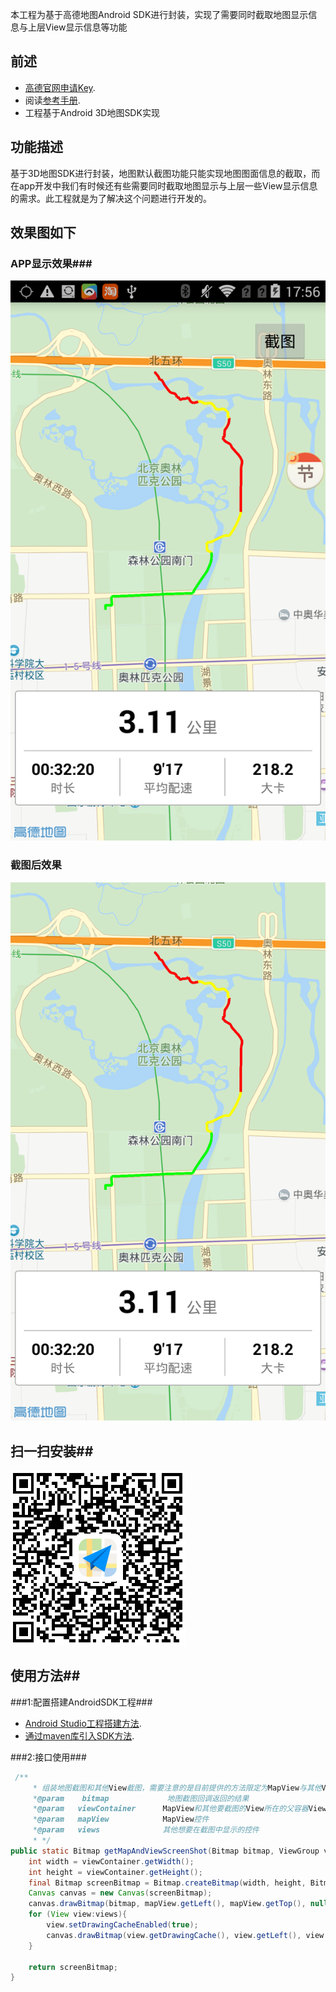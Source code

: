 本工程为基于高德地图Android SDK进行封装，实现了需要同时截取地图显示信息与上层View显示信息等功能
## 前述 ##
- [高德官网申请Key](http://lbs.amap.com/dev/#/).
- 阅读[参考手册](http://a.amap.com/lbs/static/unzip/Android_Map_Doc/index.html).
- 工程基于Android 3D地图SDK实现

## 功能描述 ##
基于3D地图SDK进行封装，地图默认截图功能只能实现地图图面信息的截取，而在app开发中我们有时候还有些需要同时截取地图显示与上层一些View显示信息的需求。此工程就是为了解决这个问题进行开发的。

## 效果图如下 ##
### APP显示效果###

![Screenshot](https://raw.githubusercontent.com/amap-demo/android-screenshot-mapview-view/master/resource/screenshot.png)  

### 截图后效果 ###

![Screenshot](https://raw.githubusercontent.com/amap-demo/android-screenshot-mapview-view/master/resource/result.png)  

## 扫一扫安装##
![Screenshot]( https://raw.githubusercontent.com/amap-demo/android-screenshot-mapview-view/master/resource/download.png)  


## 使用方法##
###1:配置搭建AndroidSDK工程###
- [Android Studio工程搭建方法](http://lbs.amap.com/api/android-sdk/guide/creat-project/android-studio-creat-project/#add-jars).
- [通过maven库引入SDK方法](http://lbsbbs.amap.com/forum.php?mod=viewthread&tid=18786).

###2:接口使用###

``` java
 /**
     * 组装地图截图和其他View截图，需要注意的是目前提供的方法限定为MapView与其他View在同一个ViewGroup下
     *@param    bitmap             地图截图回调返回的结果
     *@param   viewContainer      MapView和其他要截图的View所在的父容器ViewGroup
     *@param   mapView            MapView控件
     *@param   views              其他想要在截图中显示的控件
     * */
public static Bitmap getMapAndViewScreenShot(Bitmap bitmap, ViewGroup viewContainer, MapView mapView, View...views){
    int width = viewContainer.getWidth();
    int height = viewContainer.getHeight();
    final Bitmap screenBitmap = Bitmap.createBitmap(width, height, Bitmap.Config.ARGB_8888);
    Canvas canvas = new Canvas(screenBitmap);
    canvas.drawBitmap(bitmap, mapView.getLeft(), mapView.getTop(), null);
    for (View view:views){
        view.setDrawingCacheEnabled(true);
        canvas.drawBitmap(view.getDrawingCache(), view.getLeft(), view.getTop(), null);
    }

    return screenBitmap;
}
 
```